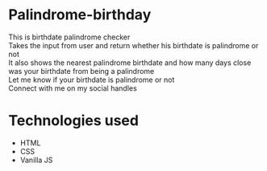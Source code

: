 # Palindrome-birthday
This is birthdate palindrome checker
<br>
Takes the input from user and return whether his birthdate is palindrome or not
<br>
It also shows the nearest palindrome birthdate and how many days close was your birthdate from being a palindrome
<br>
Let me know if your birthdate is palindrome or not 
<br>
Connect with me on my social handles

# Technologies used 
* HTML 
* CSS 
* Vanilla JS
